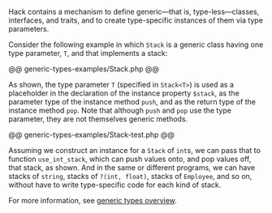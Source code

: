 Hack contains a mechanism to define generic&mdash;that is, type-less&mdash;classes, interfaces, and traits, and to create type-specific instances of
them via type parameters.

Consider the following example in which `Stack` is a generic class having one type parameter, `T`, and that implements a stack:

@@ generic-types-examples/Stack.php @@

As shown, the type parameter `T` (specified in `Stack<T>`) is used as a placeholder in the declaration of the instance property `$stack`, as
the parameter type of the instance method `push`, and as the return type of the instance method `pop`. Note that although `push` and `pop` use
the type parameter, they are not themselves generic methods.

@@ generic-types-examples/Stack-test.php @@

Assuming we construct an instance for a `Stack` of `int`s, we can pass that to function `use_int_stack`, which can push values onto, and pop
values off, that stack, as shown. And in the same or different programs, we can have stacks of `string`, stacks of `?(int, float)`, stacks of
`Employee`, and so on, without have to write type-specific code for each kind of stack.

For more information, see [generic types overview](../generic-types-and-functions/introduction.md).
